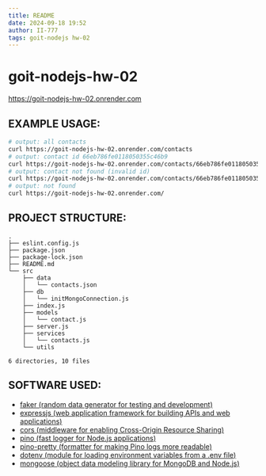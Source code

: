 ```yaml
---
title: README
date: 2024-09-18 19:52
author: II-777
tags: goit-nodejs hw-02
---
```


# goit-nodejs-hw-02

https://goit-nodejs-hw-02.onrender.com

## EXAMPLE USAGE:
```bash
# output: all contacts
curl https://goit-nodejs-hw-02.onrender.com/contacts
# output: contact id 66eb786fe0118050355c46b9
curl https://goit-nodejs-hw-02.onrender.com/contacts/66eb786fe0118050355c46b9
# output: contact not found (invalid id)
curl https://goit-nodejs-hw-02.onrender.com/contacts/66eb786fe0118050355c46b9
# output: not found
curl https://goit-nodejs-hw-02.onrender.com/
```

## PROJECT STRUCTURE:
```plaintext
.
├── eslint.config.js
├── package.json
├── package-lock.json
├── README.md
└── src
    ├── data
    │   └── contacts.json
    ├── db
    │   └── initMongoConnection.js
    ├── index.js
    ├── models
    │   └── contact.js
    ├── server.js
    ├── services
    │   └── contacts.js
    └── utils

6 directories, 10 files
```

## SOFTWARE USED:
- [faker (random data generator for testing and development)](https://www.npmjs.com/package/@faker-js/faker)
- [expressjs (web application framework for building APIs and web applications)](https://expressjs.com/)
- [cors (middleware for enabling Cross-Origin Resource Sharing)](https://www.npmjs.com/package/cors)
- [pino (fast logger for Node.js applications)](https://github.com/pinojs/pino-http)
- [pino-pretty (formatter for making Pino logs more readable)](https://www.npmjs.com/package/pino-pretty)
- [dotenv (module for loading environment variables from a .env file)](https://www.npmjs.com/package/dotenv)
- [mongoose (object data modeling library for MongoDB and Node.js)](https://mongoosejs.com/)
